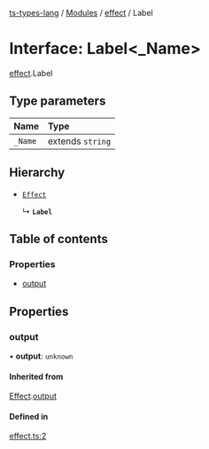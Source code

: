 [ts-types-lang](../README.md) / [Modules](../modules.md) / [effect](../modules/effect.md) / Label

# Interface: Label<_Name\>

[effect](../modules/effect.md).Label

## Type parameters

| Name | Type |
| :------ | :------ |
| `_Name` | extends `string` |

## Hierarchy

- [`Effect`](effect.Effect.md)

  ↳ **`Label`**

## Table of contents

### Properties

- [output](effect.Label.md#output)

## Properties

### output

• **output**: `unknown`

#### Inherited from

[Effect](effect.Effect.md).[output](effect.Effect.md#output)

#### Defined in

[effect.ts:2](https://github.com/phenax/ts-types-runtime-environment/blob/6c7b4f3/stdlib/effect.ts#L2)

